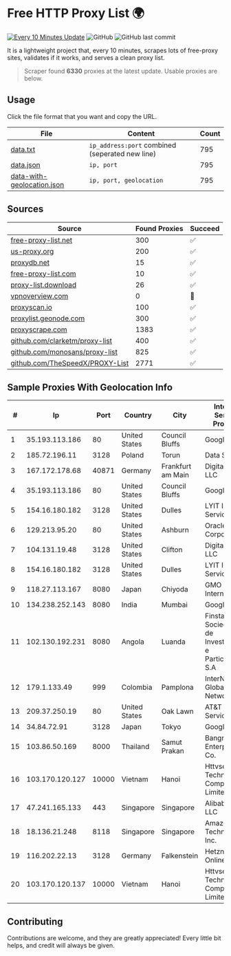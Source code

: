
# Free HTTP Proxy List 🌍

[![Every 10 Minutes Update](https://github.com/mertguvencli/http-proxy-list/actions/workflows/main.yml/badge.svg?branch=main)](https://github.com/mertguvencli/http-proxy-list/actions/workflows/main.yml)
![GitHub](https://img.shields.io/github/license/mertguvencli/http-proxy-list)
![GitHub last commit](https://img.shields.io/github/last-commit/mertguvencli/http-proxy-list)

It is a lightweight project that, every 10 minutes, scrapes lots of free-proxy sites, validates if it works, and serves a clean proxy list.


> Scraper found **6330** proxies at the latest update. Usable proxies are below.

## Usage

Click the file format that you want and copy the URL.


|File|Content|Count|
|----|-------|-----|
|[data.txt](https://raw.githubusercontent.com/mertguvencli/http-proxy-list/main/proxy-list/data.txt)|`ip_address:port` combined (seperated new line)|795|
|[data.json](https://raw.githubusercontent.com/mertguvencli/http-proxy-list/main/proxy-list/data.json)|`ip, port`|795|
|[data-with-geolocation.json](https://raw.githubusercontent.com/mertguvencli/http-proxy-list/main/proxy-list/data-with-geolocation.json)|`ip, port, geolocation`|795|

## Sources

|Source|Found Proxies|Succeed|
|------|-------------|-------|
|[free-proxy-list.net](https://free-proxy-list.net)|300|✅|
|[us-proxy.org](https://www.us-proxy.org)|200|✅|
|[proxydb.net](http://proxydb.net)|15|✅|
|[free-proxy-list.com](https://free-proxy-list.com/?page=&port=&type%5B%5D=http&type%5B%5D=https&up_time=0&search=Search)|10|✅|
|[proxy-list.download](https://www.proxy-list.download/HTTP)|26|✅|
|[vpnoverview.com](https://vpnoverview.com/privacy/anonymous-browsing/free-proxy-servers)|0|🚫|
|[proxyscan.io](https://www.proxyscan.io)|100|✅|
|[proxylist.geonode.com](https://proxylist.geonode.com/api/proxy-list?limit=300&page=1&sort_by=lastChecked&sort_type=desc&protocols=http,https)|300|✅|
|[proxyscrape.com](https://api.proxyscrape.com/v2/?request=displayproxies&protocol=http&timeout=10000&country=all&ssl=all&anonymity=all)|1383|✅|
|[github.com/clarketm/proxy-list](https://raw.githubusercontent.com/clarketm/proxy-list/master/proxy-list-raw.txt)|400|✅|
|[github.com/monosans/proxy-list](https://raw.githubusercontent.com/monosans/proxy-list/main/proxies/http.txt)|825|✅|
|[github.com/TheSpeedX/PROXY-List](https://raw.githubusercontent.com/TheSpeedX/PROXY-List/master/http.txt)|2771|✅|


## Sample Proxies With Geolocation Info

|#|Ip|Port|Country|City|Internet Service Provider|
|-|--|----|-------|----|-------------------------|
|1|35.193.113.186|80|United States|Council Bluffs|Google LLC|
|2|185.72.196.11|3128|Poland|Torun|Data Space|
|3|167.172.178.68|40871|Germany|Frankfurt am Main|DigitalOcean, LLC|
|4|35.193.113.186|80|United States|Council Bluffs|Google LLC|
|5|154.16.180.182|3128|United States|Dulles|LYIT Internet Services|
|6|129.213.95.20|80|United States|Ashburn|Oracle Corporation|
|7|104.131.19.48|3128|United States|Clifton|DigitalOcean, LLC|
|8|154.16.180.182|3128|United States|Dulles|LYIT Internet Services|
|9|118.27.113.167|8080|Japan|Chiyoda|GMO Internet, Inc.|
|10|134.238.252.143|8080|India|Mumbai|Google LLC|
|11|102.130.192.231|8080|Angola|Luanda|Finstar - Sociedade de Investimento e Participacoes S.A|
|12|179.1.133.49|999|Colombia|Pamplona|InterNexa Global Network|
|13|209.37.250.19|80|United States|Oak Lawn|AT&T Services, Inc.|
|14|34.84.72.91|3128|Japan|Tokyo|Google LLC|
|15|103.86.50.169|8000|Thailand|Samut Prakan|Bangmod Enterprise Co.|
|16|103.170.120.127|10000|Vietnam|Hanoi|Httvserver Technology Company Limited|
|17|47.241.165.133|443|Singapore|Singapore|Alibaba.com LLC|
|18|18.136.21.248|8118|Singapore|Singapore|Amazon Technologies Inc.|
|19|116.202.22.13|3128|Germany|Falkenstein|Hetzner Online GmbH|
|20|103.170.120.137|10000|Vietnam|Hanoi|Httvserver Technology Company Limited|



## Contributing

Contributions are welcome, and they are greatly appreciated! Every
little bit helps, and credit will always be given.

